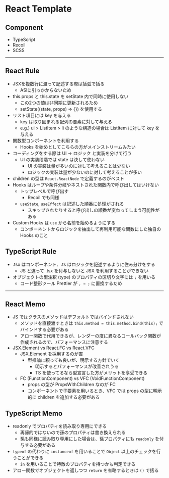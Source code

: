 # React Template

## Component

* TypeScript
* Recoil
* SCSS

---

## React Rule

* JSXを複数行に渡って記述する際は括弧で括る
  * ASIに引っかからないため
* this.props と this.state を setState 内で同時に使用しない
  * この2つの値は非同期に更新されるため
  * setState((state, props) => {}) を使用する
* リスト項目には key を与える
  * key は取り囲まれる配列の要素に対して与える
  * e.g.) ul > ListItem > li のような構造の場合は ListItem に対して key を与える
* 関数型コンポーネントを利用する
  * Hooks を始めとしてこちらの方がメインストリームみたい
* コーディングをする際は UI → ロジック と実装を分けて行う
  * UI の実装段階では state は決して使わない
    * UI の実装は量が多いのに対して考えることは少ない
    * ロジックの実装は量が少ないのに対して考えることが多い
* children の型は `React.ReactNode` で定義するのがベスト
* Hooks はループや条件分岐やネストされた関数内で呼び出してはいけない
  * トップレベルで呼び出す
    * Recoil でも同様
  * `useState`, `useEffect` は記述した順番に処理がされる
    * スキップされたりすると呼び出しの順番が変わってしまう可能性がある
* Custom Hooks は `use` から名前を始めるようにする
  * コンポーネントからロジックを抽出して再利用可能な関数にした独自の Hooks のこと

## TypeScript Rule

* .tsx はコンポーネント、.ts はロジックを記述するように住み分けをする
  * JS と違って .tsx を付与しないと JSX を利用することができない
* オブジェクトの型注釈 (type) のプロパティの区切り文字には `;` を用いる
  * コード整形ツール Prettier が `, → ;` に置換するため

---

## React Memo

* JS ではクラスのメソッドはデフォルトではバインドされない
  * メソッドを直接渡すときは `this.method = this.method.bind(this);` でバインドする必要がある
  * アロー関数で代用できるが、レンダーの度に異なるコールバック関数が作成されるので、パフォーマンスに注意する
* JSX.Element vs React.FC vs React.VFC
  * JSX.Element を採用するのが吉
    * 型推論に頼っても良いが、明示する方針でいく
      * 明示するとパフォーマンスが改善されうる
      * TS を使ってるなら型宣言した方がメリットを享受できる
  * FC (FunctionComponent) vs VFC (VoidFunctionComponent)
    * props の型が PropsWithChildren なのが FC
    * コンポーネントで子要素を用いるとき、VFC では props の型に明示的に children を追加する必要がある

## TypeScript Memo

* readonly でプロパティを読み取り専用にできる
  * 再帰的ではないので孫のプロパティは書き換えられる
  * 孫も同様に読み取り専用にした場合は、孫プロパティにも `readonly` を付与する必要がある
* `typeof` の代わりに `instanceof` を用いることで `Object` 以上のチェックを行うことができる
  * `in` を用いることで特敵のプロパティを持つかも判定できる
* アロー関数でオブジェクトを返しつつ `return` を省略するときは `()` で括る

